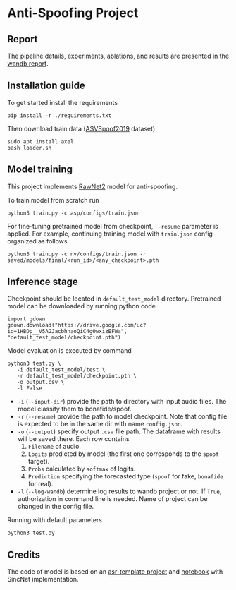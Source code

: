 # Anti-Spoofing Project

## Report

The pipeline details, experiments, ablations, and results are presented in the [wandb report](https://wandb.ai/practice-cifar/asp_project/reports/Anti-Spoofing-Report--Vmlldzo2MjcyOTQ3).

## Installation guide

To get started install the requirements
```shell
pip install -r ./requirements.txt
```

Then download train data ([ASVSpoof2019](https://datashare.ed.ac.uk/handle/10283/3336) dataset)
```shell
sudo apt install axel
bash loader.sh
```

## Model training

This project implements [RawNet2](https://arxiv.org/pdf/2011.01108.pdf) model for anti-spoofing.

To train model from scratch run
```shell
python3 train.py -c asp/configs/train.json
```

For fine-tuning pretrained model from checkpoint, `--resume` parameter is applied.
For example, continuing training model with `train.json` config organized as follows
```shell
python3 train.py -c nv/configs/train.json -r saved/models/final/<run_id>/<any_checkpoint>.pth
```

## Inference stage

Checkpoint should be located in `default_test_model` directory. Pretrained model can be downloaded by running python code
```python3
import gdown
gdown.download("https://drive.google.com/uc?id=1HBDp__V5AGJacbhnaoQiC4g0wxizEFWa", "default_test_model/checkpoint.pth")
```

Model evaluation is executed by command
```shell
python3 test.py \
   -i default_test_model/test \
   -r default_test_model/checkpoint.pth \
   -o output.csv \
   -l False
```

- `-i` (`--input-dir`) provide the path to directory with input audio files. The model classify them to bonafide/spoof.
- `-r` (`--resume`) provide the path to model checkpoint. Note that config file is expected to be in the same dir with name `config.json`.
- `-o` (`--output`) specify output `.csv` file path. The dataframe with results will be saved there. Each row contains
  1. `Filename` of audio.
  2. `Logits` predicted by model (the first one corresponds to the `spoof` target).
  3. `Probs` calculated by `softmax` of logits.
  4. `Prediction` specifying the forecasted type (`spoof` for fake, `bonafide` for real).
- `-l` (`--log-wandb`) determine log results to wandb project or not. If `True`, authorization in command line is needed. Name of project can be changed in the config file.

Running with default parameters
```shell
python3 test.py
```

## Credits

The code of model is based on an [asr-template project](https://github.com/WrathOfGrapes/asr_project_template) 
and [notebook](https://github.com/XuMuK1/dla2023/blob/2023/week10/antispoofing_seminar.ipynb) with SincNet implementation.
